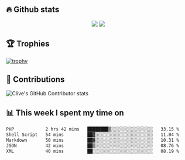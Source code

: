 ## &#128293; Github stats

<!-- GitHub Readme Streak Stats - https://github.com/DenverCoder1/github-readme-streak-stats -->
<p align="center">

<picture>
  <source 
    srcset="https://github-readme-stats.vercel.app/api?username=clivewalkden&count_private=true&show_icons=true&theme=darcula"
    media="(prefers-color-scheme: dark)"
  />
  <source
    srcset="https://github-readme-stats.vercel.app/api?username=clivewalkden&count_private=true&show_icons=true&theme=calm"
    media="(prefers-color-scheme: light), (prefers-color-scheme: no-preference)"
  />
  <img src="https://github-readme-stats.vercel.app/api?username=clivewalkden&count_private=true&show_icons=true&theme=darcula" />
</picture>

<a href="https://git.io/streak-stats" target="_blank">
  <img src="http://github-readme-streak-stats.herokuapp.com?user=clivewalkden&theme=darcula&date_format=j%20M%5B%20Y%5D" />
</a>

</p>

## &#127942; Trophies
[![trophy](https://github-profile-trophy.vercel.app/?username=clivewalkden&theme=onedark)](https://github.com/clivewalkden/github-profile-trophy)

## &#129309; Contributions
![Clive's GitHub Contributor stats](https://github-contributor-stats.vercel.app/api?username=clivewalkden)

## &#128202; This week I spent my time on
<!--START_SECTION:waka-->

```txt
PHP            2 hrs 42 mins   ████████▒░░░░░░░░░░░░░░░░   33.15 %
Shell Script   54 mins         ██▓░░░░░░░░░░░░░░░░░░░░░░   11.04 %
Markdown       50 mins         ██▓░░░░░░░░░░░░░░░░░░░░░░   10.31 %
JSON           42 mins         ██▒░░░░░░░░░░░░░░░░░░░░░░   08.76 %
XML            40 mins         ██░░░░░░░░░░░░░░░░░░░░░░░   08.19 %
```

<!--END_SECTION:waka-->
